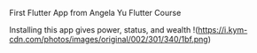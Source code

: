 First Flutter App from Angela Yu Flutter Course


Installing this app gives power, status, and wealth
!(https://i.kym-cdn.com/photos/images/original/002/301/340/1bf.png)
